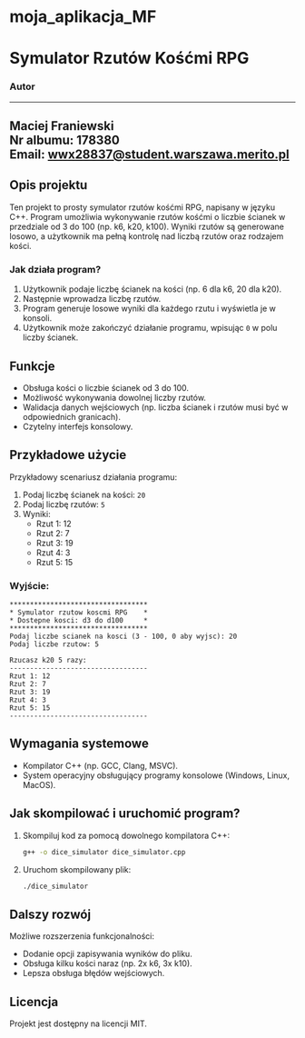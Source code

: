 # moja_aplikacja_MF
# Symulator Rzutów Kośćmi RPG
 
### Autor
----------------------------------------  
**Maciej Franiewski**  
Nr albumu: 178380  
**Email:** wwx28837@student.warszawa.merito.pl  
----------------------------------------
 
## Opis projektu
Ten projekt to prosty symulator rzutów kośćmi RPG, napisany w języku C++. Program umożliwia wykonywanie rzutów kośćmi o liczbie ścianek w przedziale od 3 do 100 (np. k6, k20, k100). Wyniki rzutów są generowane losowo, a użytkownik ma pełną kontrolę nad liczbą rzutów oraz rodzajem kości.
 
### Jak działa program?
1. Użytkownik podaje liczbę ścianek na kości (np. 6 dla k6, 20 dla k20).
2. Następnie wprowadza liczbę rzutów.
3. Program generuje losowe wyniki dla każdego rzutu i wyświetla je w konsoli.
4. Użytkownik może zakończyć działanie programu, wpisując `0` w polu liczby ścianek.
 
## Funkcje
- Obsługa kości o liczbie ścianek od 3 do 100.
- Możliwość wykonywania dowolnej liczby rzutów.
- Walidacja danych wejściowych (np. liczba ścianek i rzutów musi być w odpowiednich granicach).
- Czytelny interfejs konsolowy.
 
## Przykładowe użycie
Przykładowy scenariusz działania programu:
1. Podaj liczbę ścianek na kości: `20`
2. Podaj liczbę rzutów: `5`
3. Wyniki:
   - Rzut 1: 12
   - Rzut 2: 7
   - Rzut 3: 19
   - Rzut 4: 3
   - Rzut 5: 15
 
### Wyjście:
```
**********************************
* Symulator rzutow koscmi RPG    *
* Dostepne kosci: d3 do d100     *
**********************************
Podaj liczbe scianek na kosci (3 - 100, 0 aby wyjsc): 20
Podaj liczbe rzutow: 5
 
Rzucasz k20 5 razy:
----------------------------------
Rzut 1: 12
Rzut 2: 7
Rzut 3: 19
Rzut 4: 3
Rzut 5: 15
----------------------------------
```
 
## Wymagania systemowe
- Kompilator C++ (np. GCC, Clang, MSVC).
- System operacyjny obsługujący programy konsolowe (Windows, Linux, MacOS).
 
## Jak skompilować i uruchomić program?
1. Skompiluj kod za pomocą dowolnego kompilatora C++:
   ```bash
   g++ -o dice_simulator dice_simulator.cpp
   ```
2. Uruchom skompilowany plik:
   ```bash
   ./dice_simulator
   ```
 
## Dalszy rozwój
Możliwe rozszerzenia funkcjonalności:
- Dodanie opcji zapisywania wyników do pliku.
- Obsługa kilku kości naraz (np. 2x k6, 3x k10).
- Lepsza obsługa błędów wejściowych.
 
## Licencja
Projekt jest dostępny na licencji MIT.
